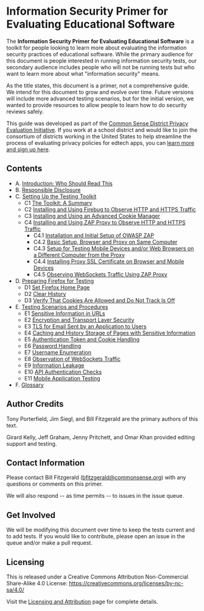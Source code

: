 # Information Security Primer for Evaluating Educational Software

The **Information Security Primer for Evaluating Educational Software** is a toolkit for people looking to learn more about evaluating the information security practices of educational software. While the primary audience for this document is people interested in running information security tests, our secondary audience includes people who will not be running tests but who want to learn more about what "information security" means.

As the title states, this document is a primer, not a comprehensive guide. We intend for this document to grow and evolve over time. Future versions will include more advanced testing scenarios, but for the initial version, we wanted to provide resources to allow people to learn how to do security reviews safely.

This guide was developed as part of the [Common Sense District Privacy Evaluation Initiative](https://www.graphite.org/privacy). If you work at a school district and would like to join the consortium of districts working in the United States to help streamline the process of evaluating privacy policies for edtech apps, you can [learn more and sign up here](https://www.graphite.org/privacy/about/districts).

## Contents

* A. [Introduction: Who Should Read This](introduction.md#a-introduction-who-should-read-this)
* B. [Responsible Disclosure](responsible.md#b-responsible-disclosure)
* C. [Setting Up the Testing Toolkit](getting_started.md#c-setting-up-the-testing-toolkit)
  * C1 [The Toolkit: A Summary](getting_started.md#c1-the-toolkit-a-summary)
  * C2 [Installing and Using Firebug to Observe HTTP and HTTPS Traffic](getting_started.md#c2-installing-and-using-firebug-to-observe-http-and-https-traffic)
  * C3 [Installing and Using an Advanced Cookie Manager](getting_started.md#c3-installing-and-using-an-advanced-cookie-manager)
  * C4 [Installing and Using ZAP Proxy to Observe HTTP and HTTPS Traffic](getting_started.md#c4-installing-and-using-zap-proxy-to-observe-http-and-https-traffic)
    * C4.1 [Installation and Initial Setup of OWASP ZAP](getting_started.md#c41-installation-and-initial-setup-of-owasp-zap)
    * C4.2 [Basic Setup, Browser and Proxy on Same Computer](getting_started.md#c42-basic-setup-browser-and-proxy-on-same-computer)
    * C4.3 [Setup for Testing Mobile Devices and/or Web Browsers on a Different Computer from the Proxy](getting_started.md#c43-setup-for-testing-mobile-devices-andor-web-browsers-on-a-different-computer-from-the-proxy)
    * C4.4 [Installing Proxy SSL Certificate on Browser and Mobile Devices](getting_started.md#c44-installing-proxy-ssl-certificate-on-browser-and-mobile-devices)
    * C4.5 [Observing WebSockets Traffic Using ZAP Proxy](getting_started.md#c45-observing-websockets-traffic-using-zap-proxy)
* D. [Preparing Firefox for Testing](browser_prep.md#d-preparing-firefox-for-testing)
  * D1 [Set Firefox Home Page](browser_prep.md#d1-set-firefox-home-page)
  * D2 [Clear History](browser_prep.md#d2-clear-history)
  * D3 [Verify That Cookies Are Allowed and Do Not Track Is Off](browser_prep.md#d3-verify-that-cookies-are-allowed-and-do-not-track-is-off)
* E. [Testing Scenarios and Procedures](testing_scenarios.md#e-testing-scenarios-and-procedures)
  * E1 [Sensitive Information in URLs](testing_scenarios.md#e1-sensitive-information-in-urls)
  * E2 [Encryption and Transport Layer Security](testing_scenarios.md#e2-encryption-and-transport-layer-security)
  * E3 [TLS for Email Sent by an Application to Users](testing_scenarios.md#e3-tls-for-email-sent-by-an-application-to-users)
  * E4 [Caching and History Storage of Pages with Sensitive Information](testing_scenarios.md#e4-caching-and-history-storage-of-pages-with-sensitive-information)
  * E5 [Authentication Token and Cookie Handling](testing_scenarios.md#e5-authentication-token-and-cookie-handling)
  * E6 [Password Handling](testing_scenarios.md#e6-password-handling)
  * E7 [Username Enumeration](testing_scenarios.md#e7-username-enumeration)
  * E8 [Observation of WebSockets Traffic](testing_scenarios.md#e8-observation-of-websockets-traffic)
  * E9 [Information Leakage](testing_scenarios.md#e9-information-leakage)
  * E10 [API Authentication Checks](testing_scenarios.md#e10-api-authentication-checks)
  * E11 [Mobile Application Testing](testing_scenarios.md#e11-mobile-application-testing)
* F. [Glossary](glossary.md#f-glossary)

## Author Credits

Tony Porterfield, Jim Siegl, and Bill Fitzgerald are the primary authors of this text.

Girard Kelly, Jeff Graham, Jenny Pritchett, and Omar Khan provided editing support and testing.

## Contact Information

Please contact Bill Fitzgerald (bfitzgerald@commonsense.org) with any questions or comments on this primer.

We will also respond -- as time permits -- to issues in the issue queue.

## Get Involved

We will be modifying this document over time to keep the tests current and to add tests. If you would like to contribute, please open an issue in the queue and/or make a pull request. 

## Licensing

This is released under a Creative Commons Attribution Non-Commercial Share-Alike 4.0 License: https://creativecommons.org/licenses/by-nc-sa/4.0/

Visit the [Licensing and Attribution](licensing_attribution.md) page for complete details.
